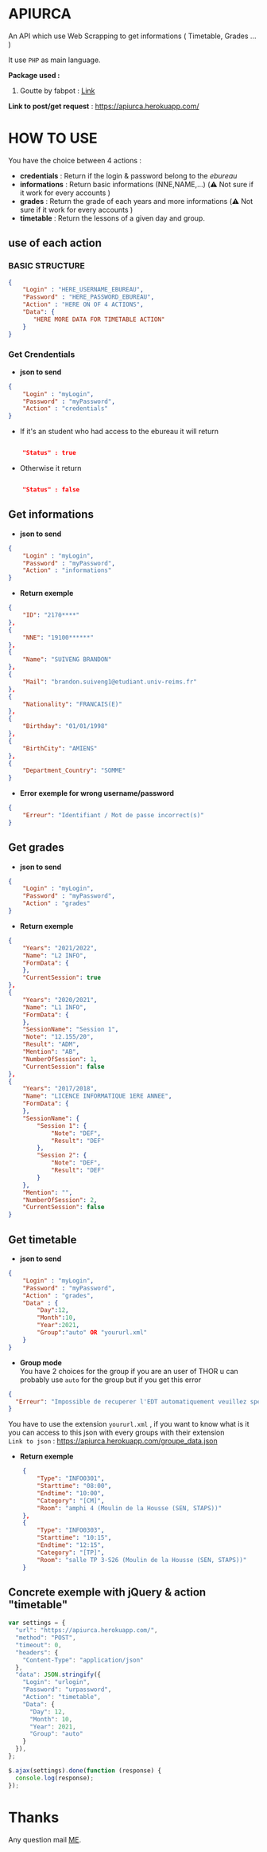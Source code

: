 
# APIURCA
An API which use Web Scrapping to get informations ( Timetable, Grades ... ) 

It use `PHP` as main language.



**Package used :**
 1. Goutte by fabpot : [Link](https://packagist.org/packages/fabpot/goutte)
 
**Link to post/get request** : https://apiurca.herokuapp.com/

# HOW TO USE

You have the choice between 4 actions : 

 - **credentials** : Return if the login & password belong to the *ebureau*
 - **informations** : Return basic informations (NNE,NAME,...)  (⚠️ Not sure if it work for every accounts )
 - **grades** : Return the grade of each years and more informations (⚠️ Not sure if it work for every accounts )
 - **timetable** : Return the lessons of a given day and group.

## use of each action

### BASIC STRUCTURE

```json
{
    "Login" : "HERE_USERNAME_EBUREAU",
    "Password" : "HERE_PASSWORD_EBUREAU",
    "Action" : "HERE ON OF 4 ACTIONS",
    "Data": {
       "HERE MORE DATA FOR TIMETABLE ACTION"
    }
}
```

### Get Crendentials

- **json to send**

```json
{
    "Login" : "myLogin",
    "Password" : "myPassword",
    "Action" : "credentials"
}
```
- If it's an student who had access to the ebureau it will return 
```json

    "Status" : true

```
- Otherwise it return 
```json

    "Status" : false

```

## Get informations

- **json to send**

```json
{
    "Login" : "myLogin",
    "Password" : "myPassword",
    "Action" : "informations"
}
```
- **Return exemple** 

```json
{   
    "ID": "2170****"
},
{
    "NNE": "19100******"
},
{
    "Name": "SUIVENG BRANDON"
},
{
    "Mail": "brandon.suiveng1@etudiant.univ-reims.fr"
},
{
    "Nationality": "FRANCAIS(E)"
},
{
    "Birthday": "01/01/1998"
},
{
    "BirthCity": "AMIENS"
},
{
    "Department_Country": "SOMME"
}
```
- **Error exemple for wrong username/password**

```json
{
    "Erreur": "Identifiant / Mot de passe incorrect(s)"
}
```

## Get grades

- **json to send**

```json
{
    "Login" : "myLogin",
    "Password" : "myPassword",
    "Action" : "grades"
}
```
- **Return exemple** 

```json
{
    "Years": "2021/2022",
    "Name": "L2 INFO",
    "FormData": {
    },
    "CurrentSession": true
},
{
    "Years": "2020/2021",
    "Name": "L1 INFO",
    "FormData": {
    },
    "SessionName": "Session 1",
    "Note": "12.155/20",
    "Result": "ADM",
    "Mention": "AB",
    "NumberOfSession": 1,
    "CurrentSession": false
},
{
    "Years": "2017/2018",
    "Name": "LICENCE INFORMATIQUE 1ERE ANNEE",
    "FormData": {
    },
    "SessionName": {
        "Session 1": {
            "Note": "DEF",
            "Result": "DEF"
        },
        "Session 2": {
            "Note": "DEF",
            "Result": "DEF"
        }
    },
    "Mention": "",
    "NumberOfSession": 2,
    "CurrentSession": false
}
```

## Get timetable

- **json to send**

```json
{
    "Login" : "myLogin",
    "Password" : "myPassword",
    "Action" : "grades",
    "Data" : {
        "Day":12,
        "Month":10,
        "Year":2021,
        "Group":"auto" OR "yoururl.xml"
    }
}
```

- **Group mode**<br />
  You have 2 choices for the group if you are an user of THOR u can probably use `auto` for the group but if you get this error 
```json
{
  "Erreur": "Impossible de recuperer l'EDT automatiquement veuillez specifier un groupe a la cle 'Group' "
}
```
  You have to use the extension `yoururl.xml` , if you want to know what is it you can access to this json with every groups with their extension <br />
  `Link to json` : https://apiurca.herokuapp.com/groupe_data.json
  
- **Return exemple**
```json
    {
        "Type": "INFO0301",
        "Starttime": "08:00",
        "Endtime": "10:00",
        "Category": "[CM]",
        "Room": "amphi 4 (Moulin de la Housse (SEN, STAPS))"
    },
    {
        "Type": "INFO0303",
        "Starttime": "10:15",
        "Endtime": "12:15",
        "Category": "[TP]",
        "Room": "salle TP 3-S26 (Moulin de la Housse (SEN, STAPS))"
    }
```
## Concrete exemple with jQuery & action "timetable"
```js
var settings = {
  "url": "https://apiurca.herokuapp.com/",
  "method": "POST",
  "timeout": 0,
  "headers": {
    "Content-Type": "application/json"
  },
  "data": JSON.stringify({
    "Login": "urlogin",
    "Password": "urpassword",
    "Action": "timetable",
    "Data": {
      "Day": 12,
      "Month": 10,
      "Year": 2021,
      "Group": "auto"
    }
  }),
};

$.ajax(settings).done(function (response) {
  console.log(response);
});
```

# Thanks
  Any question mail [ME](mailto:suivengbrandon@gmail).
